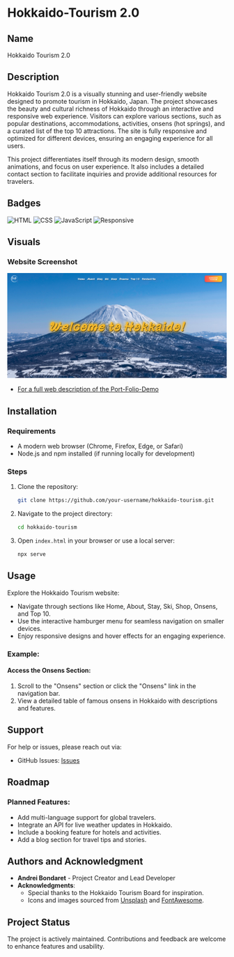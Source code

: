 # Hokkaido-Tourism 2.0

## Name
Hokkaido Tourism 2.0

## Description
Hokkaido Tourism 2.0 is a visually stunning and user-friendly website designed to promote tourism in Hokkaido, Japan. The project showcases the beauty and cultural richness of Hokkaido through an interactive and responsive web experience. Visitors can explore various sections, such as popular destinations, accommodations, activities, onsens (hot springs), and a curated list of the top 10 attractions. The site is fully responsive and optimized for different devices, ensuring an engaging experience for all users.

This project differentiates itself through its modern design, smooth animations, and focus on user experience. It also includes a detailed contact section to facilitate inquiries and provide additional resources for travelers.

## Badges
![HTML](https://img.shields.io/badge/HTML-5-orange)
![CSS](https://img.shields.io/badge/CSS-3-blue)
![JavaScript](https://img.shields.io/badge/JavaScript-ES6-yellow)
![Responsive](https://img.shields.io/badge/Responsive-Design-green)

## Visuals
### Website Screenshot
![Screenshot of the Hokkaido Tourism website](./docs/assets/images/Website%20Screenshot%20.png)

- [For a full web description of the Port-Folio-Demo](https://bonda3vaax.github.io/Port-Folio-Demo/)

## Installation
### Requirements
- A modern web browser (Chrome, Firefox, Edge, or Safari)
- Node.js and npm installed (if running locally for development)

### Steps
1. Clone the repository:
   ```bash
   git clone https://github.com/your-username/hokkaido-tourism.git
   ```
2. Navigate to the project directory:
   ```bash
   cd hokkaido-tourism
   ```
3. Open `index.html` in your browser or use a local server:
   ```bash
   npx serve
   ```

## Usage
Explore the Hokkaido Tourism website:
- Navigate through sections like Home, About, Stay, Ski, Shop, Onsens, and Top 10.
- Use the interactive hamburger menu for seamless navigation on smaller devices.
- Enjoy responsive designs and hover effects for an engaging experience.

### Example:
#### Access the Onsens Section:
1. Scroll to the "Onsens" section or click the "Onsens" link in the navigation bar.
2. View a detailed table of famous onsens in Hokkaido with descriptions and features.

## Support
For help or issues, please reach out via:
- GitHub Issues: [Issues](https://github.com/your-username/hokkaido-tourism/issues)


## Roadmap
### Planned Features:
- Add multi-language support for global travelers.
- Integrate an API for live weather updates in Hokkaido.
- Include a booking feature for hotels and activities.
- Add a blog section for travel tips and stories.

## Authors and Acknowledgment
- **Andrei Bondaret** - Project Creator and Lead Developer
- **Acknowledgments**:
  - Special thanks to the Hokkaido Tourism Board for inspiration.
  - Icons and images sourced from [Unsplash](https://unsplash.com) and [FontAwesome](https://fontawesome.com).

## Project Status
The project is actively maintained. Contributions and feedback are welcome to enhance features and usability.

